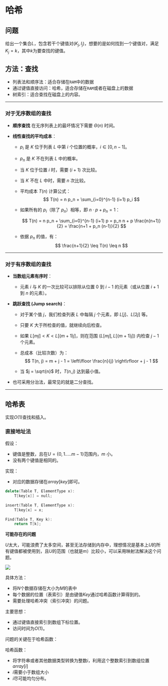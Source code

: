 # 哈希

## 问题

给出一个集合$L$，包含若干个键值对$(K_j,I_j)$，想要的是如何找到一个键值对，满足$K_j=k$，其中$k$为要查找的键值。

## 方法：查找

- 列表法和顺序法：适合存储在`RAM`中的数据
- 通过键值直接访问：哈希，适合存储在`RAM`或者在磁盘上的数据
- 树索引：适合查找在磁盘上的内容。

---------

### 对于无序数组的查找

- **顺序查找** 在无序列表上的最坏情况下需要 $\Theta(n)$ 时间。

- **线性查找的平均成本**：

  - $p_i$ 是 $K$ 位于列表 $L$ 中第 $i$ 个位置的概率，$i \in [0, n-1]$。
  - $p_n$ 是 $K$ 不在列表 $L$ 中的概率。
  - 当 $K$ 位于位置 $i$ 时，需要 $(i + 1)$ 次比较。
  - 当 $K$ 不在 $L$ 中时，需要 $n$ 次比较。

  - 平均成本 $T(n)$ 计算公式：
    $$
    T(n) = n p_n + \sum_{i=0}^{n-1} (i+1) p_i
    $$

  - 如果所有的 $p_i$（除了 $p_n$）相等，即 $n \cdot p + p_n = 1$：

    $$
    T(n) = n p_n + \sum_{i=0}^{n-1} (i+1) p = p_n n + p \frac{n(n+1)}{2} = \frac{n+1 + p_n (n-1)}{2}
    $$

  - 依据 $p_n$ 的值，有：
    $$
    \frac{n+1}{2} \leq T(n) \leq n
    $$
    

---

### 对于有序数组的查找

- **当数组元素有序时**：

  - 元素 $i$ 与 $K$ 的一次比较可以排除从位置 $0$ 到 $i-1$ 的元素（或从位置 $i+1$ 到 $n$ 的元素）。

- **跳跃查找 (Jump search)**：
  - 对于某个值 $j$，我们检查列表 $L$ 中每隔 $j$ 个元素，即 $L[j]$、$L[2j]$ 等。
  - 只要 $K$ 大于所检查的值，就继续向后检查。
  - 如果 $L[mj] < K < L[(m+1)j]$，则在范围 $(L[mj], L[(m+1)j])$ 内检查 $j-1$ 个元素。

  - 总成本（比较次数）为：
    $$
    T(n, j) = m + j - 1 = \left\lfloor \frac{n}{j} \right\rfloor + j - 1
    $$

  - 当 $j = \sqrt{n}$ 时，$T(n, j)$ 达到最小值。

- 也可采用分治法，最常见的就是二分查找。

---

## 哈希表

实现$O(1)$查找和插入。

### 直接地址法

假设：

- 键值是整数，且在$U=\{ 0,1.....m-1 \}$范围内，$m$ 小。
- 没有两个键值是相同的。

实现：

- 对应的数据存储在$array[key]$即可。

```cpp
delete(Table T, ElementType x):
	T[key[x]] = null;
	
insert(Table T, ElementType x):
	T[key[x] = x;
      
Find(Table T, Key k):
	return T[k];
```



**可能存在的问题**

$U$太大，可能浪费了太多空间，甚至无法存储到内存中，理想情况是基本上$U$的所有键值都被使用到，且$U$的范围（也就是$m$）比较小，可以采用映射法解决这个问题。

![](https://cdn.jsdelivr.net/gh/BomLook/blog-pic@main/img/202411051452199.webp)

具体方法：

- 将$N$个数据存储在大小为$M$的表中
- 每个数据的位置（表索引）是由键值$Key$通过哈希函数计算得到的。
- 需要处理哈希冲突（索引冲突）的问题。

主要思想：

- 通过键值直接索引到数组下标位置。
- 访问时间为$O(1)$。



问题的关键在于哈希函数：

哈希函数：

- 将字符串或者其他数据类型转换为整数$i$，利用这个整数索引到数组位置$array[i]$
- $i$需要小于数组大小
- $i$尽可能均匀分布。

